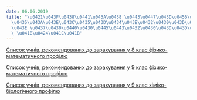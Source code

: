 ```yaml
---
date: 06.06.2019
title: "\u0421\u043F\u0438\u0441\u043A\u0438 \u0443\u0447\u043D\u0456\u0432, \u0440\
  \u0435\u043A\u043E\u043C\u0435\u043D\u0434\u043E\u0432\u0430\u043D\u0438\u0445 \u0434\
  \u043E \u0437\u0430\u0440\u0430\u0445\u0443\u0432\u0430\u043D\u043D\u044F \u0443\
  \ \u041B\u0424\u041C\u041B"
---
```

[Список учнів, рекомендованих до зарахування у 8 клас фізико-математичного профілю](/files/списки-учнів-рекомен-вступ-8фм_2019.pdf "Вступ 8фм_2019.pdf")

[Список учнів, рекомендованих до зарахування у 9 клас фізико-математичного профілю](/files/списки-учнів-рекомен-вступ-9фм_2019.pdf "Вступ 9фм_2019.pdf")

[Список учнів, рекомендованих до зарахування у 9 клас хіміко-біологічного профілю](/files/списки-учнів-рекомен-вступ-9хб_2019.pdf "Вступ 9хб_2019.pdf")